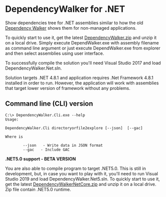 # DependencyWalker for .NET

Show dependencies tree for .NET assemblies similar to how the old [Dependency Walker](http://www.dependencywalker.com/) shows them for non-managed applications.

To quickly start to use it, get the latest [DependencyWalker.zip](https://github.com/isindicic/DependencyWalker.Net/releases/download/1.0/DependencyWalker.zip) and unzip it on a local drive.
Simply execute DependWalker.exe with assembly filename as command line argument or just execute DependWalker.exe from explorer and then select assemblies using user interface.

To successfully compile the solution you'll need Visual Studio 2017 and load DependencyWalker.Net.sln.

Solution targets .NET 4.8.1 and application requires .Net Framework 4.8.1 installed in order to run. However, the application will work with assemblies that target lower version of framework without any problems.

## Command line (CLI) version

```
C:\> DependencyWalker.Cli.exe --help
Usage:

DependencyWalker.Cli directoryorfile2explore [--json]  [--gac]

Where is

        --json   - Write data in JSON format
        --gac   - Include GAC

```

**.NET5.0 support - BETA VERSION**

You are also able to compile program to target .NET5.0. This is still in development, but, in case you want to play with it, you'll need to run Visual Studio 2019 and load DependencyWalker.Net5.sln. To quickly start to use it, get the latest [DependencyWalkerNetCore.zip](https://github.com/isindicic/DependencyWalker.Net/releases/download/1.0/DependencyWalkerNetCore.zip) and unzip it on a local drive. Zip file contain .NET5.0 runtime.
